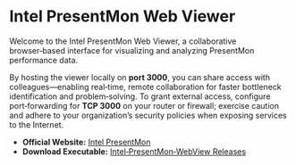 # Intel PresentMon Web Viewer

Welcome to the Intel PresentMon Web Viewer, a collaborative browser‑based interface for visualizing and analyzing PresentMon performance data.

By hosting the viewer locally on **port 3000**, you can share access with colleagues—enabling real‑time, remote collaboration for faster bottleneck identification and problem‑solving. To grant external access, configure port‑forwarding for **TCP 3000** on your router or firewall; exercise caution and adhere to your organization’s security policies when exposing services to the Internet.

- **Official Website:** [Intel PresentMon](https://game.intel.com/us/intel-presentmon/)  
- **Download Executable:** [Intel‑PresentMon‑WebView Releases](https://github.com/Ronnie-Reagan/Intel-PresentMon-WebView/releases)
